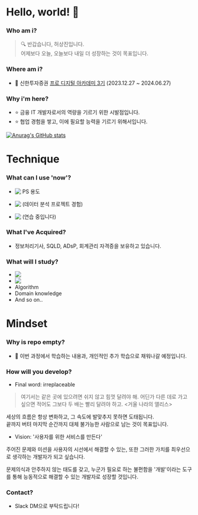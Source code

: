# Hello, world! 👋

### Who am i?

> 🔍 반갑습니다, 허상진입니다. <br/>
> 어제보다 오늘, 오늘보다 내일 더 성장하는 것이 목표입니다.

### Where am i?

- 🌱 신한투자증권 <a href="https://prodigitalacademy.oopy.io/">프로 디지털 아카데미 3기</a> (2023.12.27 ~ 2024.06.27)

### Why i'm here?

- ⭐ 금융 IT 개발자로서의 역량을 기르기 위한 시발점입니다.
- ⭐ 협업 경험을 쌓고, 이에 필요할 능력을 기르기 위해서입니다.

[![Anurag's GitHub stats](https://github-readme-stats.vercel.app/api?username=bookeers)](https://github.com/anuraghazra/github-readme-stats)

# Technique

### What can I use 'now'?

- <img src="https://img.shields.io/badge/C++-00599C?style=flat-square&logo=C%2B%2B&logoColor=white" style="vertical-align:text-top;"> PS 용도

- <img src="https://img.shields.io/badge/python-3670A0?style=flat-square&logo=python&logoColor=ffdd54" style="vertical-align:text-top;"> (데이터 분석 프로젝트 경험)

- <img src="https://shields.io/badge/JavaScript-F7DF1E?logo=JavaScript&logoColor=000&style=flat-square" style="vertical-align:text-top;"> (연습 중입니다)

### What I've Acquired?

- 정보처리기사, SQLD, ADsP, 회계관리 자격증을 보유하고 있습니다.

### What will I study?

- <img src="https://img.shields.io/badge/React-61DAFB?style=flat-square&logo=React&logoColor=white" style="vertical-align:text-top;">
- <img src="https://img.shields.io/badge/Spring-6DB33F?style=flat-square&logo=Spring&logoColor=white" style="vertical-align:text-top;">
- Algorithm
- Domain knowledge
- And so on..

# Mindset

### Why is repo empty?

- 💭 이번 과정에서 학습하는 내용과, 개인적인 추가 학습으로 채워나갈 예정입니다.

### How will you develop?

- Final word: irreplaceable

> 여기서는 같은 곳에 있으려면 쉬지 않고 힘껏 달려야 해. 어딘가 다른 데로 가고 싶으면 적어도 그보다 두 배는 빨리 달려야 하고. <거울 나라의 앨리스>

세상의 흐름은 항상 변화하고, 그 속도에 발맞추지 못하면 도태됩니다.  
끝까지 버텨 마지막 순간까지 대체 불가능한 사람으로 남는 것이 목표입니다. 

- Vision: '사용자를 위한 서비스를 만든다'

주어진 문제와 미션을 사용자의 시선에서 해결할 수 있는, 또한 그러한 가치를 최우선으로 생각하는 개발자가 되고 싶습니다.

문제의식과 안주하지 않는 태도를 갖고, 누군가 필요로 하는 불편함을 '개발'이라는 도구를 통해 능동적으로 해결할 수 있는 개발자로 성장할 것입니다.

### Contact?

- Slack DM으로 부탁드립니다!
